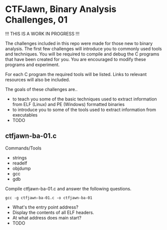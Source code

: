 # CTFJawn, Binary Analysis Challenges, 01

!!! THIS IS A WORK IN PROGRESS !!!

The challenges included in this repo were made for those new to binary
analysis. The first few challenges will introduce you to commonly used tools
and techniques. You will be required to compile and debug the C programs that
have been created for you. You are encouraged to modify these programs and
experiment.

For each C program the required tools will be listed. Links to relevant
resources will also be included.

The goals of these challenges are..
- to teach you some of the basic techniques used to extract information from
  ELF (Linux) and PE (Windows) formatted binaries
- to introduce you to some of the tools used to extract information from
  executables
- TODO

## ctfjawn-ba-01.c

Commands/Tools

- strings
- readelf
- objdump
- gcc
- gdb

Compile ctfjawn-ba-01.c and answer the following questions.

```gcc -g ctfjawn-ba-01.c -o ctfjawn-ba-01```

- What's the entry point address?
- Display the contents of all ELF headers.
- At what address does main start?
- TODO
